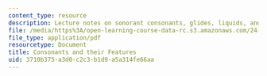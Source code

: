 ```yaml
---
content_type: resource
description: Lecture notes on sonorant consonants, glides, liquids, and nasals.
file: /media/https%3A/open-learning-course-data-rc.s3.amazonaws.com/24-941j-the-lexicon-and-its-features-spring-2007/3710b375a3d0c2c3b1d9a5a314fe66aa_lec3ks1.pdf
file_type: application/pdf
resourcetype: Document
title: Consonants and their Features
uid: 3710b375-a3d0-c2c3-b1d9-a5a314fe66aa
---
```

